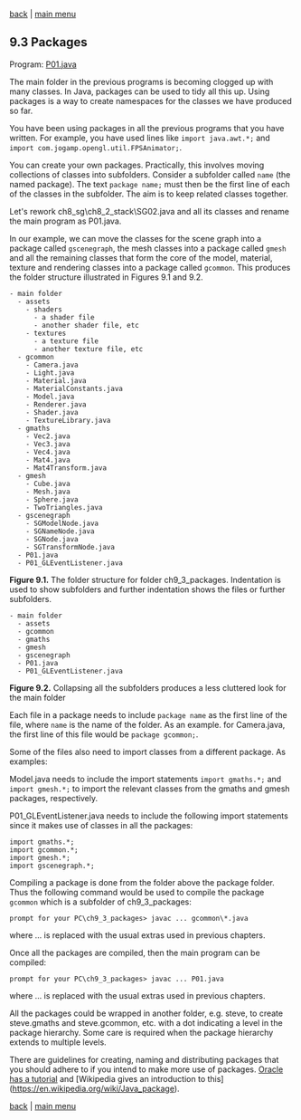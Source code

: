 [back](ch9.md) | [main menu](../README.md)
 
## 9.3 Packages

Program: [P01.java](/ch9_extras/ch9_3_packages)

The main folder in the previous programs is becoming clogged up with many classes. In Java, packages can be used to tidy all this up. Using packages is a way to create namespaces for the classes we have produced so far. 

You have been using packages in all the previous programs that you have written. For example, you have used lines like `import java.awt.*;` and `import com.jogamp.opengl.util.FPSAnimator;`. 

You can create your own packages. Practically, this involves moving collections of classes into subfolders. Consider a subfolder called `name` (the named package). The text `package name;` must then be the first line of each of the classes in the subfolder. The aim is to keep related classes together. 

Let's rework ch8_sg\ch8_2_stack\SG02.java and all its classes and rename the main program as P01.java.

In our example, we can move the classes for the scene graph into a package called `gscenegraph`, the mesh classes into a package called `gmesh` and all the remaining classes that form the core of the model, material, texture and rendering classes into a package called `gcommon`. This produces the folder structure illustrated in Figures 9.1 and 9.2. 

```
- main folder
  - assets
    - shaders
      - a shader file
      - another shader file, etc
    - textures
      - a texture file
      - another texture file, etc
  - gcommon
    - Camera.java
    - Light.java
    - Material.java
    - MaterialConstants.java
    - Model.java
    - Renderer.java
    - Shader.java
    - TextureLibrary.java
  - gmaths
    - Vec2.java
    - Vec3.java
    - Vec4.java
    - Mat4.java
    - Mat4Transform.java
  - gmesh
    - Cube.java
    - Mesh.java
    - Sphere.java
    - TwoTriangles.java
  - gscenegraph
    - SGModelNode.java
    - SGNameNode.java
    - SGNode.java
    - SGTransformNode.java
  - P01.java
  - P01_GLEventListener.java
```

**Figure 9.1.** The folder structure for folder ch9_3_packages. Indentation is used to show subfolders and further indentation shows the files or further subfolders.

```
- main folder
  - assets
  - gcommon
  - gmaths
  - gmesh
  - gscenegraph
  - P01.java
  - P01_GLEventListener.java
```

**Figure 9.2.** Collapsing all the subfolders produces a less cluttered look for the main folder

Each file in a package needs to include `package name` as the first line of the file, where `name` is the name of the folder. As an example. for Camera.java, the first line of this file would be `package gcommon;`.

Some of the files also need to import classes from a different package. As examples:

Model.java needs to include the import statements `import gmaths.*;` and `import gmesh.*;` to import the relevant classes from the gmaths and gmesh packages, respectively.

P01_GLEventListener.java needs to include the following import statements since it makes use of classes in all the packages:

```
import gmaths.*;
import gcommon.*;
import gmesh.*;
import gscenegraph.*;
```

Compiling a package is done from the folder above the package folder. Thus the following command would be used to compile the package `gcommon` which is a subfolder of ch9_3_packages:

```
prompt for your PC\ch9_3_packages> javac ... gcommon\*.java
```

where ... is replaced with the usual extras used in previous chapters.

Once all the packages are compiled, then the main program can be compiled:

```
prompt for your PC\ch9_3_packages> javac ... P01.java
```

where ... is replaced with the usual extras used in previous chapters.

All the packages could be wrapped in another folder, e.g. steve, to create steve.gmaths and steve.gcommon, etc. with a dot indicating a level in the package hierarchy. Some care is required when the package hierarchy extends to multiple levels.

There are guidelines for creating, naming and distributing packages that you should adhere to if you intend to make more use of packages. [Oracle has a tutorial](https://docs.oracle.com/javase/tutorial/java/package/index.html) and [Wikipedia gives an introduction to this] (https://en.wikipedia.org/wiki/Java_package).

[back](ch9.md) | [main menu](../README.md)
